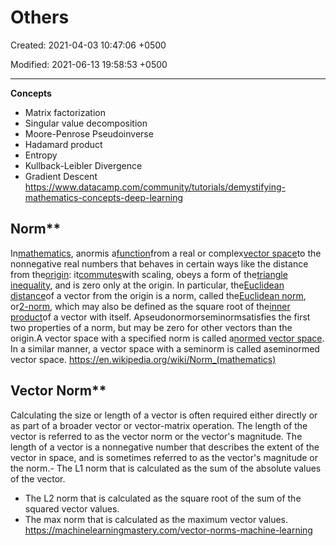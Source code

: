 # Others

Created: 2021-04-03 10:47:06 +0500

Modified: 2021-06-13 19:58:53 +0500

---

**Concepts**
-   Matrix factorization
-   Singular value decomposition
-   Moore-Penrose Pseudoinverse
-   Hadamard product
-   Entropy
-   Kullback-Leibler Divergence
-   Gradient Descent
<https://www.datacamp.com/community/tutorials/demystifying-mathematics-concepts-deep-learning>

## Norm**

In[mathematics](https://en.wikipedia.org/wiki/Mathematics), anormis a[function](https://en.wikipedia.org/wiki/Function_(mathematics))from a real or complex[vector space](https://en.wikipedia.org/wiki/Vector_space)to the nonnegative real numbers that behaves in certain ways like the distance from the[origin](https://en.wikipedia.org/wiki/Origin_(mathematics)): it[commutes](https://en.wikipedia.org/wiki/Equivariant_map)with scaling, obeys a form of the[triangle inequality](https://en.wikipedia.org/wiki/Triangle_inequality), and is zero only at the origin. In particular, the[Euclidean distance](https://en.wikipedia.org/wiki/Euclidean_distance)of a vector from the origin is a norm, called the[Euclidean norm](https://en.wikipedia.org/wiki/Norm_(mathematics)#Euclidean_norm), or[2-norm](https://en.wikipedia.org/wiki/Norm_(mathematics)#p-norm), which may also be defined as the square root of the[inner product](https://en.wikipedia.org/wiki/Inner_product)of a vector with itself.
Apseudonormorseminormsatisfies the first two properties of a norm, but may be zero for other vectors than the origin.A vector space with a specified norm is called a[normed vector space](https://en.wikipedia.org/wiki/Normed_vector_space). In a similar manner, a vector space with a seminorm is called aseminormed vector space.
<https://en.wikipedia.org/wiki/Norm_(mathematics)>

## Vector Norm**

Calculating the size or length of a vector is often required either directly or as part of a broader vector or vector-matrix operation.
The length of the vector is referred to as the vector norm or the vector's magnitude.
The length of a vector is a nonnegative number that describes the extent of the vector in space, and is sometimes referred to as the vector's magnitude or the norm.-   The L1 norm that is calculated as the sum of the absolute values of the vector.
-   The L2 norm that is calculated as the square root of the sum of the squared vector values.
-   The max norm that is calculated as the maximum vector values.
<https://machinelearningmastery.com/vector-norms-machine-learning>
